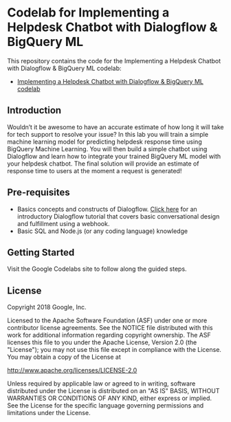 Codelab for Implementing a Helpdesk Chatbot with Dialogflow & BigQuery ML
============

This repository contains the code for the Implementing a Helpdesk Chatbot with Dialogflow & BigQuery ML codelab:
* [Implementing a Helpdesk Chatbot with Dialogflow & BigQuery ML codelab](https://g.co/codelabs/cloud-dialogflow-bqml)

Introduction
------------
Wouldn’t it be awesome to have an accurate estimate of how long it will take for tech support to resolve your issue? In this lab you will train a simple machine learning model for predicting helpdesk response time using BigQuery Machine Learning.  You will then build a simple chatbot using Dialogflow and learn how to integrate your trained BigQuery ML model with your helpdesk chatbot. The final solution will provide an estimate of response time to users at the moment a request is generated!

Pre-requisites
--------------
* Basics concepts and constructs of Dialogflow. [Click here](https://dialogflow.com/docs/tutorial-build-an-agent) for an introductory Dialogflow tutorial that covers basic conversational design and fulfillment using a webhook.
* Basic SQL and Node.js (or any coding language) knowledge

Getting Started
---------------
Visit the Google Codelabs site to follow along the guided steps.

License
-------

Copyright 2018 Google, Inc.

Licensed to the Apache Software Foundation (ASF) under one or more contributor
license agreements.  See the NOTICE file distributed with this work for
additional information regarding copyright ownership.  The ASF licenses this
file to you under the Apache License, Version 2.0 (the "License"); you may not
use this file except in compliance with the License.  You may obtain a copy of
the License at

  http://www.apache.org/licenses/LICENSE-2.0

Unless required by applicable law or agreed to in writing, software
distributed under the License is distributed on an "AS IS" BASIS, WITHOUT
WARRANTIES OR CONDITIONS OF ANY KIND, either express or implied.  See the
License for the specific language governing permissions and limitations under
the License.
